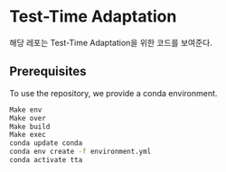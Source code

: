 # Test-Time Adaptation 

해당 레포는 Test-Time Adaptation을 위한 코드를 보여준다.


    
## Prerequisites
To use the repository, we provide a conda environment.
```bash
Make env
Make over
Make build
Make exec
conda update conda
conda env create -f environment.yml
conda activate tta 
```